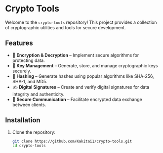 # Crypto Tools

Welcome to the `crypto-tools` repository! This project provides a collection of cryptographic utilities and tools for secure development.

## Features

- 🔐 **Encryption & Decryption** – Implement secure algorithms for protecting data.
- 🔑 **Key Management** – Generate, store, and manage cryptographic keys securely.
- 🧮 **Hashing** – Generate hashes using popular algorithms like SHA-256, SHA-1, and MD5.
- ✍️ **Digital Signatures** – Create and verify digital signatures for data integrity and authenticity.
- 📡 **Secure Communication** – Facilitate encrypted data exchange between clients.

## Installation

1. Clone the repository:
   ```bash
   git clone https://github.com/Kakitai1/crypto-tools.git
   cd crypto-tools
